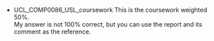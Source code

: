 * UCL_COMP0086_USL_coursework
This is the coursework weighted 50%. \
My answer is not 100% correct, but you can use the report and its comment as the reference.
